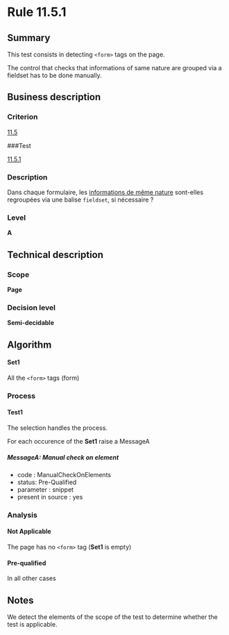 # Rule 11.5.1

## Summary

This test consists in detecting `<form>` tags on the page.

The control that checks that informations of same nature are grouped via a fieldset has to be done manually.

## Business description

### Criterion

[11.5](http://references.modernisation.gouv.fr/referentiel-technique-0#crit-11-5)

###Test

[11.5.1](http://references.modernisation.gouv.fr/referentiel-technique-0#test-11-5-1)

### Description

Dans chaque formulaire, les <a href="http://references.modernisation.gouv.fr/referentiel-technique-0#mInfoMNature">informations de m&ecirc;me nature</a> sont-elles regroup&eacute;es via une balise `fieldset`, si n&eacute;cessaire ?

### Level

**A**

## Technical description

### Scope

**Page**

### Decision level

**Semi-decidable**

## Algorithm

#### Set1

All the `<form>` tags (form)

### Process

#### Test1

The selection handles the process.

For each occurence of the **Set1** raise a MessageA

##### MessageA: Manual check on element

-   code : ManualCheckOnElements
-   status: Pre-Qualified
-   parameter : snippet
-   present in source : yes

### Analysis

#### Not Applicable

The page has no `<form>` tag (**Set1** is empty)

#### Pre-qualified

In all other cases

## Notes

We detect the elements of the scope of the test to determine whether the
test is applicable.

